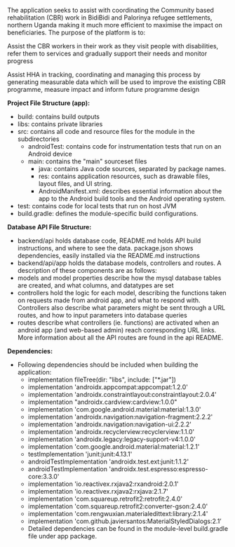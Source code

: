 The application seeks to assist with coordinating the Community based rehabilitation (CBR) work in BidiBidi and Palorinya refugee settlements, northern Uganda making it much more efficient to maximise the impact on beneficiaries.
The purpose of the platform is to:

Assist the CBR workers in their work as they visit people with disabilities, refer them to services and gradually support their needs and monitor progress

Assist HHA in tracking, coordinating and managing this process by generating measurable data which will be used to improve the existing CBR programme, measure impact and inform future programme design


**Project File Structure (app):**
- build: contains build outputs
- libs: contains private libraries
- src: contains all code and resource files for the module in the subdirectories
    - androidTest: contains code for instrumentation tests that run on an Android device
    - main: contains the "main" sourceset files
        - java: contains Java code sources, separated by package names.
        - res: contains application resources, such as drawable files, layout files, and UI string.
        - AndroidManifest.xml: describes essential information about the app to the Android build tools and the Android operating system.
- test: contains code for local tests that run on host JVM
- build.gradle: defines the module-specific build configurations.


**Database API File Structure:**
- backend/api holds database code, README.md holds API build instructions, and where to see the data. package.json shows dependencies, easily installed via the README.md instructions
- backend/api/app holds the database models, controllers and routes. A description of these components are as follows:
- models and model properties describe how the mysql database tables are created, and what columns, and datatypes are set
- controllers hold the logic for each model, describing the functions taken on requests made from android app, and what to respond with. Controllers also describe what parameters might be sent through a URL routes, and how to input parameters into database queries
- routes describe what controllers (ie. functions) are activated when an android app (and web-based admin) reach corresponding URL links. More information about all the API routes are found in the api README.


**Dependencies:**
- Following dependencies should be included when building the application:
    - implementation fileTree(dir: "libs", include: ["*.jar"])
    - implementation 'androidx.appcompat:appcompat:1.2.0'
    - implementation 'androidx.constraintlayout:constraintlayout:2.0.4'
    - implementation "androidx.cardview:cardview:1.0.0"
    - implementation 'com.google.android.material:material:1.3.0'
    - implementation 'androidx.navigation:navigation-fragment:2.2.2'
    - implementation 'androidx.navigation:navigation-ui:2.2.2'
    - implementation 'androidx.recyclerview:recyclerview:1.1.0'
    - implementation 'androidx.legacy:legacy-support-v4:1.0.0'
    - implementation 'com.google.android.material:material:1.2.1'
    - testImplementation 'junit:junit:4.13.1'
    - androidTestImplementation 'androidx.test.ext:junit:1.1.2'
    - androidTestImplementation 'androidx.test.espresso:espresso-core:3.3.0'
    - implementation 'io.reactivex.rxjava2:rxandroid:2.0.1'
    - implementation 'io.reactivex.rxjava2:rxjava:2.1.7'
    - implementation 'com.squareup.retrofit2:retrofit:2.4.0'
    - implementation 'com.squareup.retrofit2:converter-gson:2.4.0'
    - implementation 'com.rengwuxian.materialedittext:library:2.1.4'
    - implementation 'com.github.javiersantos:MaterialStyledDialogs:2.1’
    - Detailed dependencies can be found in the module-level build.gradle file under app package.

